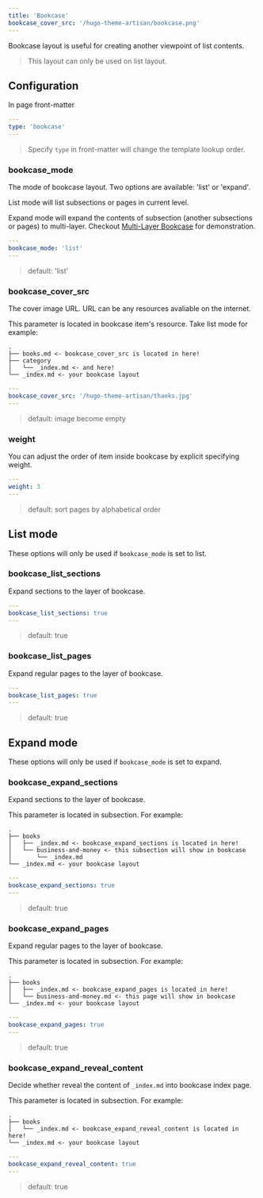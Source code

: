 ```yaml
---
title: 'Bookcase'
bookcase_cover_src: '/hugo-theme-artisan/bookcase.png'
---
```


Bookcase layout is useful for creating another viewpoint of list contents.

> This layout can only be used on list layout.

## Configuration

In page front-matter

```yaml
---
type: 'bookcase'
---
```

> Specify `type` in front-matter will change the template lookup order.


### bookcase_mode

The mode of bookcase layout. Two options are available: 'list' or 'expand'.

List mode will list subsections or pages in current level.

Expand mode will expand the contents of subsection (another subsections or pages) to multi-layer. Checkout [Multi-Layer Bookcase](/hugo-theme-artisan/layouts/demo/bookcase/multi-layer-bookcase/) for demonstration.

```yaml
---
bookcase_mode: 'list'
---
```

> default: 'list'

### bookcase_cover_src

The cover image URL. URL can be any resources avaliable on the internet.

This parameter is located in bookcase item's resource. Take list mode for example:

```
.
├── books.md <- bookcase_cover_src is located in here!
├── category
│   └── _index.md <- and here!
└── _index.md <- your bookcase layout
```

```yaml
---
bookcase_cover_src: '/hugo-theme-artisan/thanks.jpg'
---
```

> default: image become empty

### weight

You can adjust the order of item inside bookcase by explicit specifying weight.

```yaml
---
weight: 3
---
```

> default: sort pages by alphabetical order

## List mode

These options will only be used if `bookcase_mode` is set to list.

### bookcase_list_sections

Expand sections to the layer of bookcase.

```yaml
---
bookcase_list_sections: true
---
```

> default: true

### bookcase_list_pages

Expand regular pages to the layer of bookcase.

```yaml
---
bookcase_list_pages: true
---
```

> default: true

## Expand mode

These options will only be used if `bookcase_mode` is set to expand.

### bookcase_expand_sections

Expand sections to the layer of bookcase.

This parameter is located in subsection. For example:

```
.
├── books
│   ├── _index.md <- bookcase_expand_sections is located in here!
│   └── business-and-money <- this subsection will show in bookcase
│       └── _index.md
└── _index.md <- your bookcase layout
```

```yaml
---
bookcase_expand_sections: true
---
```

> default: true

### bookcase_expand_pages

Expand regular pages to the layer of bookcase.

This parameter is located in subsection. For example:

```
.
├── books
│   ├── _index.md <- bookcase_expand_pages is located in here!
│   └── business-and-money.md <- this page will show in bookcase
└── _index.md <- your bookcase layout
```

```yaml
---
bookcase_expand_pages: true
---
```

> default: true

### bookcase_expand_reveal_content

Decide whether reveal the content of `_index.md` into bookcase index page.

This parameter is located in subsection. For example:

```
.
├── books
│   └── _index.md <- bookcase_expand_reveal_content is located in here!
└── _index.md <- your bookcase layout
```

```yaml
---
bookcase_expand_reveal_content: true
---
```

> default: true
